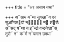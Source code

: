 +++
title = "०९ असाम यथा"

+++
अ᳓साम य᳓था सुषखा᳓य एन  
सुअभिष्ट᳓यो नरां᳐᳓ न᳓ शं᳓सैः  
अ᳓सद् य᳓था न इ᳓न्द्रो वन्दनेष्ठा᳓स्  
तुरो᳓ न᳓ क᳓र्म न᳓यमान उक्था᳓